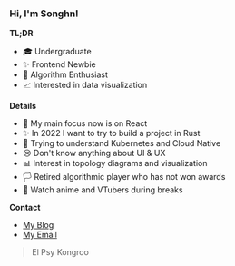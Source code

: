 ### Hi, I'm Songhn!

**TL;DR**

- 🎓 Undergraduate
- ✨ Frontend Newbie
- 🎈 Algorithm Enthusiast
- 📈 Interested in data visualization

**Details**

- 🎯 My main focus now is on React
- ✨ In 2022 I want to try to build a project in Rust
- 🤯 Trying to understand Kubernetes and Cloud Native
- 😢 Don't know anything about UI & UX
- 📊 Interest in topology diagrams and visualization
- 🏳️ Retired algorithmic player who has not won awards
- 🍵 Watch anime and VTubers during breaks

**Contact**
- [My Blog](https://blog.songhn.com)
- [My Email](mailto:songhn233@gmail.com)


> El Psy Kongroo
